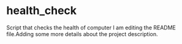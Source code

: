 # health_check
Script that checks the health of computer
I am editing the README file.Adding some more details about the project description.
